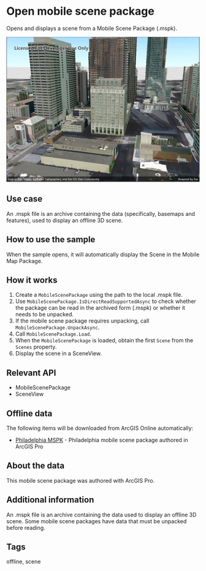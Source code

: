 # Open mobile scene package

Opens and displays a scene from a Mobile Scene Package (.mspk).

![Image of open mobile scene package](openmobilescenepackage.jpg)

## Use case

An .mspk file is an archive containing the data (specifically, basemaps and features), used to display an offline 3D scene.

## How to use the sample

When the sample opens, it will automatically display the Scene in the Mobile Map Package.

## How it works

1. Create a `MobileScenePackage` using the path to the local .mspk file.
2. Use `MobileScenePackage.IsDirectReadSupportedAsync` to check whether the package can be read in the archived form (.mspk) or whether it needs to be unpacked.
3. If the mobile scene package requires unpacking, call `MobileScenePackage.UnpackAsync`.
4. Call `MobileScenePackage.Load`.
5. When the `MobileScenePackage` is loaded, obtain the first `Scene` from the `Scenes` property.
6. Display the scene in a SceneView.

## Relevant API

* MobileScenePackage
* SceneView

## Offline data

The following items will be downloaded from ArcGIS Online automatically:

* [Philadelphia MSPK](https://www.arcgis.com/home/item.html?id=7dd2f97bb007466ea939160d0de96a9d) - Philadelphia mobile scene package authored in ArcGIS Pro

## About the data

This mobile scene package was authored with ArcGIS Pro.

## Additional information

An .mspk file is an archive containing the data used to display an offline 3D scene. Some mobile scene packages have data that must be unpacked before reading.

## Tags

offline, scene
